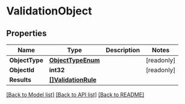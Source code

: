 # ValidationObject

## Properties

Name | Type | Description | Notes
------------ | ------------- | ------------- | -------------
**ObjectType** | [**ObjectTypeEnum**](ObjectTypeEnum.md) |  | [readonly] 
**ObjectId** | **int32** |  | [readonly] 
**Results** | [**[]ValidationRule**](ValidationRule.md) |  | 

[[Back to Model list]](../README.md#documentation-for-models) [[Back to API list]](../README.md#documentation-for-api-endpoints) [[Back to README]](../README.md)


